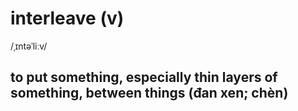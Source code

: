 # interleave (v)

/ˌɪntəˈliːv/

## to put something, especially thin layers of something, between things (đan xen; chèn)